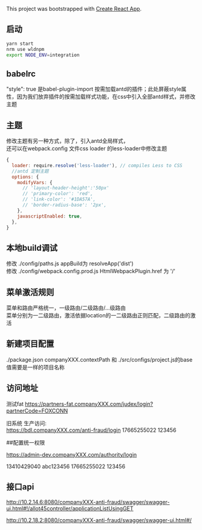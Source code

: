 This project was bootstrapped with [Create React App](https://github.com/facebookincubator/create-react-app).

## 启动
```sh
yarn start
nrm use wldnpm
export NODE_ENV=integration
```

## babelrc

"style": true  是babel-plugin-import 按需加载antd的插件；此处屏蔽style属性，因为我们放弃插件的按需加载样式功能，在css中引入全部antd样式，并修改主题



## 主题

修改主题有另一种方式，除了，引入antd全局样式，  
还可以在webpack.config 文件css loader 的less-loader中修改主题

```javascript
{
  loader: require.resolve('less-loader'), // compiles Less to CSS
  //antd 定制主题
  options: {
    modifyVars: {
      // 'layout-header-height':'50px'
      // 'primary-color': 'red',
      // 'link-color': '#1DA57A',
      // 'border-radius-base': '2px',
    },
    javascriptEnabled: true,
  },
}
```


## 本地build调试

修改 ./config/paths.js  appBuild为  resolveApp('dist')  
修改 ./config/webpack.config.prod.js  HtmlWebpackPlugin.href 为  '/'  


## 菜单激活规则
菜单和路由严格统一，一级路由/二级路由/...级路由  
菜单分别为一二级路由，激活依据location的一二级路由正则匹配，二级路由的激活

## 新建项目配置

./package.json companyXXX.contextPath 和 ./src/configs/project.js的base 值需要是一样的项目名称



## 访问地址 

测试fat https://partners-fat.companyXXX.com/judex/login?partnerCode=FOXCONN

旧系统 生产访问:  
https://bdl.companyXXX.com/anti-fraud/login
17665255022 123456

##配置统一权限


 https://admin-dev.companyXXX.com/authority/login
 
 13410429040	abc123456
17665255022 123456
## 接口api

http://10.2.14.6:8080/companyXXX-anti-fraud/swagger/swagger-ui.html#!/allot45controller/applicationListUsingGET


http://10.2.18.2:8080/companyXXX-anti-fraud/swagger/swagger-ui.html#/



